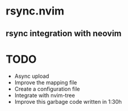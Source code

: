 # rsync.nvim

## rsync integration with neovim

# TODO
- Async upload
- Improve the mapping file
- Create a configuration file
- Integrate with nvim-tree
- Improve this garbage code written in 1:30h
